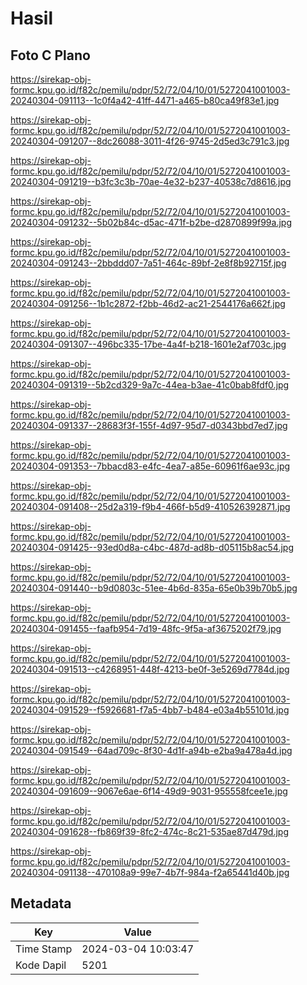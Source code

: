 # Hasil

## Foto C Plano

https://sirekap-obj-formc.kpu.go.id/f82c/pemilu/pdpr/52/72/04/10/01/5272041001003-20240304-091113--1c0f4a42-41ff-4471-a465-b80ca49f83e1.jpg

https://sirekap-obj-formc.kpu.go.id/f82c/pemilu/pdpr/52/72/04/10/01/5272041001003-20240304-091207--8dc26088-3011-4f26-9745-2d5ed3c791c3.jpg

https://sirekap-obj-formc.kpu.go.id/f82c/pemilu/pdpr/52/72/04/10/01/5272041001003-20240304-091219--b3fc3c3b-70ae-4e32-b237-40538c7d8616.jpg

https://sirekap-obj-formc.kpu.go.id/f82c/pemilu/pdpr/52/72/04/10/01/5272041001003-20240304-091232--5b02b84c-d5ac-471f-b2be-d2870899f99a.jpg

https://sirekap-obj-formc.kpu.go.id/f82c/pemilu/pdpr/52/72/04/10/01/5272041001003-20240304-091243--2bbddd07-7a51-464c-89bf-2e8f8b92715f.jpg

https://sirekap-obj-formc.kpu.go.id/f82c/pemilu/pdpr/52/72/04/10/01/5272041001003-20240304-091256--1b1c2872-f2bb-46d2-ac21-2544176a662f.jpg

https://sirekap-obj-formc.kpu.go.id/f82c/pemilu/pdpr/52/72/04/10/01/5272041001003-20240304-091307--496bc335-17be-4a4f-b218-1601e2af703c.jpg

https://sirekap-obj-formc.kpu.go.id/f82c/pemilu/pdpr/52/72/04/10/01/5272041001003-20240304-091319--5b2cd329-9a7c-44ea-b3ae-41c0bab8fdf0.jpg

https://sirekap-obj-formc.kpu.go.id/f82c/pemilu/pdpr/52/72/04/10/01/5272041001003-20240304-091337--28683f3f-155f-4d97-95d7-d0343bbd7ed7.jpg

https://sirekap-obj-formc.kpu.go.id/f82c/pemilu/pdpr/52/72/04/10/01/5272041001003-20240304-091353--7bbacd83-e4fc-4ea7-a85e-60961f6ae93c.jpg

https://sirekap-obj-formc.kpu.go.id/f82c/pemilu/pdpr/52/72/04/10/01/5272041001003-20240304-091408--25d2a319-f9b4-466f-b5d9-410526392871.jpg

https://sirekap-obj-formc.kpu.go.id/f82c/pemilu/pdpr/52/72/04/10/01/5272041001003-20240304-091425--93ed0d8a-c4bc-487d-ad8b-d05115b8ac54.jpg

https://sirekap-obj-formc.kpu.go.id/f82c/pemilu/pdpr/52/72/04/10/01/5272041001003-20240304-091440--b9d0803c-51ee-4b6d-835a-65e0b39b70b5.jpg

https://sirekap-obj-formc.kpu.go.id/f82c/pemilu/pdpr/52/72/04/10/01/5272041001003-20240304-091455--faafb954-7d19-48fc-9f5a-af3675202f79.jpg

https://sirekap-obj-formc.kpu.go.id/f82c/pemilu/pdpr/52/72/04/10/01/5272041001003-20240304-091513--c4268951-448f-4213-be0f-3e5269d7784d.jpg

https://sirekap-obj-formc.kpu.go.id/f82c/pemilu/pdpr/52/72/04/10/01/5272041001003-20240304-091529--f5926681-f7a5-4bb7-b484-e03a4b55101d.jpg

https://sirekap-obj-formc.kpu.go.id/f82c/pemilu/pdpr/52/72/04/10/01/5272041001003-20240304-091549--64ad709c-8f30-4d1f-a94b-e2ba9a478a4d.jpg

https://sirekap-obj-formc.kpu.go.id/f82c/pemilu/pdpr/52/72/04/10/01/5272041001003-20240304-091609--9067e6ae-6f14-49d9-9031-955558fcee1e.jpg

https://sirekap-obj-formc.kpu.go.id/f82c/pemilu/pdpr/52/72/04/10/01/5272041001003-20240304-091628--fb869f39-8fc2-474c-8c21-535ae87d479d.jpg

https://sirekap-obj-formc.kpu.go.id/f82c/pemilu/pdpr/52/72/04/10/01/5272041001003-20240304-091138--470108a9-99e7-4b7f-984a-f2a65441d40b.jpg


## Metadata

| Key        | Value               |
| ---------- | ------------------- |
| Time Stamp | 2024-03-04 10:03:47 |
| Kode Dapil | 5201                |



